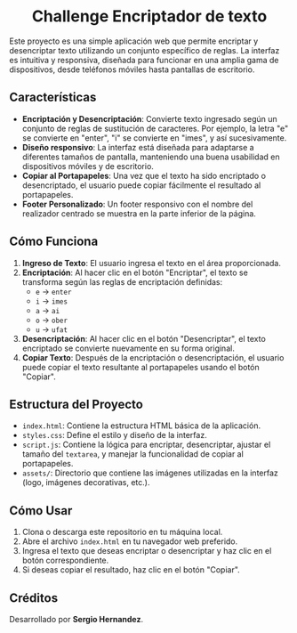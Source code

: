 <h1 align="center">Challenge Encriptador de texto</h1>

<p>Este proyecto es una simple aplicación web que permite encriptar y desencriptar texto utilizando un conjunto específico de reglas. La interfaz es intuitiva y responsiva, diseñada para funcionar en una amplia gama de dispositivos, desde teléfonos móviles hasta pantallas de escritorio.</p>

## Características

- **Encriptación y Desencriptación**: Convierte texto ingresado según un conjunto de reglas de sustitución de caracteres. Por ejemplo, la letra "e" se convierte en "enter", "i" se convierte en "imes", y así sucesivamente.
- **Diseño responsivo**: La interfaz está diseñada para adaptarse a diferentes tamaños de pantalla, manteniendo una buena usabilidad en dispositivos móviles y de escritorio.
- **Copiar al Portapapeles**: Una vez que el texto ha sido encriptado o desencriptado, el usuario puede copiar fácilmente el resultado al portapapeles.
- **Footer Personalizado**: Un footer responsivo con el nombre del realizador centrado se muestra en la parte inferior de la página.

## Cómo Funciona

1. **Ingreso de Texto**: El usuario ingresa el texto en el área proporcionada.
2. **Encriptación**: Al hacer clic en el botón "Encriptar", el texto se transforma según las reglas de encriptación definidas:
   - `e` -> `enter`
   - `i` -> `imes`
   - `a` -> `ai`
   - `o` -> `ober`
   - `u` -> `ufat`
3. **Desencriptación**: Al hacer clic en el botón "Desencriptar", el texto encriptado se convierte nuevamente en su forma original.
4. **Copiar Texto**: Después de la encriptación o desencriptación, el usuario puede copiar el texto resultante al portapapeles usando el botón "Copiar".

## Estructura del Proyecto

- `index.html`: Contiene la estructura HTML básica de la aplicación.
- `styles.css`: Define el estilo y diseño de la interfaz.
- `script.js`: Contiene la lógica para encriptar, desencriptar, ajustar el tamaño del `textarea`, y manejar la funcionalidad de copiar al portapapeles.
- `assets/`: Directorio que contiene las imágenes utilizadas en la interfaz (logo, imágenes decorativas, etc.).

## Cómo Usar

1. Clona o descarga este repositorio en tu máquina local.
2. Abre el archivo `index.html` en tu navegador web preferido.
3. Ingresa el texto que deseas encriptar o desencriptar y haz clic en el botón correspondiente.
4. Si deseas copiar el resultado, haz clic en el botón "Copiar".

## Créditos

Desarrollado por **Sergio Hernandez**.


